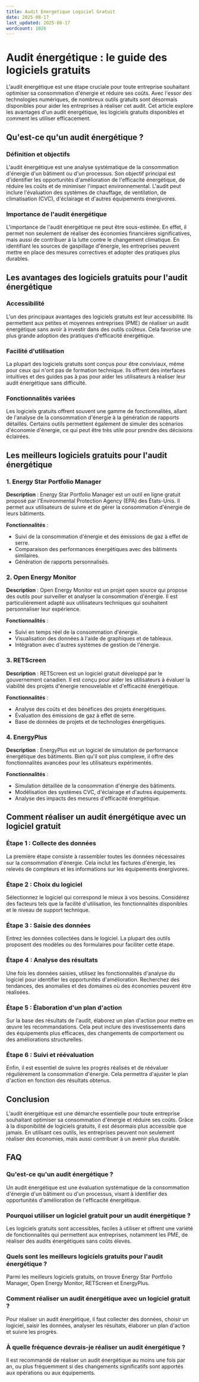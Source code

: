 ```yaml
---
title: Audit Energetique Logiciel Gratuit
date: 2025-08-17
last_updated: 2025-08-17
wordcount: 1026
---
```


# Audit énergétique : le guide des logiciels gratuits

L'audit énergétique est une étape cruciale pour toute entreprise souhaitant optimiser sa consommation d'énergie et réduire ses coûts. Avec l'essor des technologies numériques, de nombreux outils gratuits sont désormais disponibles pour aider les entreprises à réaliser cet audit. Cet article explore les avantages d'un audit énergétique, les logiciels gratuits disponibles et comment les utiliser efficacement.

## Qu'est-ce qu'un audit énergétique ?

### Définition et objectifs

L'audit énergétique est une analyse systématique de la consommation d'énergie d'un bâtiment ou d'un processus. Son objectif principal est d'identifier les opportunités d'amélioration de l'efficacité énergétique, de réduire les coûts et de minimiser l'impact environnemental. L'audit peut inclure l'évaluation des systèmes de chauffage, de ventilation, de climatisation (CVC), d'éclairage et d'autres équipements énergivores.

### Importance de l'audit énergétique

L'importance de l'audit énergétique ne peut être sous-estimée. En effet, il permet non seulement de réaliser des économies financières significatives, mais aussi de contribuer à la lutte contre le changement climatique. En identifiant les sources de gaspillage d'énergie, les entreprises peuvent mettre en place des mesures correctives et adopter des pratiques plus durables.

## Les avantages des logiciels gratuits pour l'audit énergétique

### Accessibilité

L'un des principaux avantages des logiciels gratuits est leur accessibilité. Ils permettent aux petites et moyennes entreprises (PME) de réaliser un audit énergétique sans avoir à investir dans des outils coûteux. Cela favorise une plus grande adoption des pratiques d'efficacité énergétique.

### Facilité d'utilisation

La plupart des logiciels gratuits sont conçus pour être conviviaux, même pour ceux qui n'ont pas de formation technique. Ils offrent des interfaces intuitives et des guides pas à pas pour aider les utilisateurs à réaliser leur audit énergétique sans difficulté.

### Fonctionnalités variées

Les logiciels gratuits offrent souvent une gamme de fonctionnalités, allant de l'analyse de la consommation d'énergie à la génération de rapports détaillés. Certains outils permettent également de simuler des scénarios d'économie d'énergie, ce qui peut être très utile pour prendre des décisions éclairées.

## Les meilleurs logiciels gratuits pour l'audit énergétique

### 1. Energy Star Portfolio Manager

**Description** : Energy Star Portfolio Manager est un outil en ligne gratuit proposé par l'Environmental Protection Agency (EPA) des États-Unis. Il permet aux utilisateurs de suivre et de gérer la consommation d'énergie de leurs bâtiments.

**Fonctionnalités** :
- Suivi de la consommation d'énergie et des émissions de gaz à effet de serre.
- Comparaison des performances énergétiques avec des bâtiments similaires.
- Génération de rapports personnalisés.

### 2. Open Energy Monitor

**Description** : Open Energy Monitor est un projet open source qui propose des outils pour surveiller et analyser la consommation d'énergie. Il est particulièrement adapté aux utilisateurs techniques qui souhaitent personnaliser leur expérience.

**Fonctionnalités** :
- Suivi en temps réel de la consommation d'énergie.
- Visualisation des données à l'aide de graphiques et de tableaux.
- Intégration avec d'autres systèmes de gestion de l'énergie.

### 3. RETScreen

**Description** : RETScreen est un logiciel gratuit développé par le gouvernement canadien. Il est conçu pour aider les utilisateurs à évaluer la viabilité des projets d'énergie renouvelable et d'efficacité énergétique.

**Fonctionnalités** :
- Analyse des coûts et des bénéfices des projets énergétiques.
- Évaluation des émissions de gaz à effet de serre.
- Base de données de projets et de technologies énergétiques.

### 4. EnergyPlus

**Description** : EnergyPlus est un logiciel de simulation de performance énergétique des bâtiments. Bien qu'il soit plus complexe, il offre des fonctionnalités avancées pour les utilisateurs expérimentés.

**Fonctionnalités** :
- Simulation détaillée de la consommation d'énergie des bâtiments.
- Modélisation des systèmes CVC, d'éclairage et d'autres équipements.
- Analyse des impacts des mesures d'efficacité énergétique.

## Comment réaliser un audit énergétique avec un logiciel gratuit

### Étape 1 : Collecte des données

La première étape consiste à rassembler toutes les données nécessaires sur la consommation d'énergie. Cela inclut les factures d'énergie, les relevés de compteurs et les informations sur les équipements énergivores.

### Étape 2 : Choix du logiciel

Sélectionnez le logiciel qui correspond le mieux à vos besoins. Considérez des facteurs tels que la facilité d'utilisation, les fonctionnalités disponibles et le niveau de support technique.

### Étape 3 : Saisie des données

Entrez les données collectées dans le logiciel. La plupart des outils proposent des modèles ou des formulaires pour faciliter cette étape.

### Étape 4 : Analyse des résultats

Une fois les données saisies, utilisez les fonctionnalités d'analyse du logiciel pour identifier les opportunités d'amélioration. Recherchez des tendances, des anomalies et des domaines où des économies peuvent être réalisées.

### Étape 5 : Élaboration d'un plan d'action

Sur la base des résultats de l'audit, élaborez un plan d'action pour mettre en œuvre les recommandations. Cela peut inclure des investissements dans des équipements plus efficaces, des changements de comportement ou des améliorations structurelles.

### Étape 6 : Suivi et réévaluation

Enfin, il est essentiel de suivre les progrès réalisés et de réévaluer régulièrement la consommation d'énergie. Cela permettra d'ajuster le plan d'action en fonction des résultats obtenus.

## Conclusion

L'audit énergétique est une démarche essentielle pour toute entreprise souhaitant optimiser sa consommation d'énergie et réduire ses coûts. Grâce à la disponibilité de logiciels gratuits, il est désormais plus accessible que jamais. En utilisant ces outils, les entreprises peuvent non seulement réaliser des économies, mais aussi contribuer à un avenir plus durable.

## FAQ

### Qu'est-ce qu'un audit énergétique ?

Un audit énergétique est une évaluation systématique de la consommation d'énergie d'un bâtiment ou d'un processus, visant à identifier des opportunités d'amélioration de l'efficacité énergétique.

### Pourquoi utiliser un logiciel gratuit pour un audit énergétique ?

Les logiciels gratuits sont accessibles, faciles à utiliser et offrent une variété de fonctionnalités qui permettent aux entreprises, notamment les PME, de réaliser des audits énergétiques sans coûts élevés.

### Quels sont les meilleurs logiciels gratuits pour l'audit énergétique ?

Parmi les meilleurs logiciels gratuits, on trouve Energy Star Portfolio Manager, Open Energy Monitor, RETScreen et EnergyPlus.

### Comment réaliser un audit énergétique avec un logiciel gratuit ?

Pour réaliser un audit énergétique, il faut collecter des données, choisir un logiciel, saisir les données, analyser les résultats, élaborer un plan d'action et suivre les progrès.

### À quelle fréquence devrais-je réaliser un audit énergétique ?

Il est recommandé de réaliser un audit énergétique au moins une fois par an, ou plus fréquemment si des changements significatifs sont apportés aux opérations ou aux équipements.